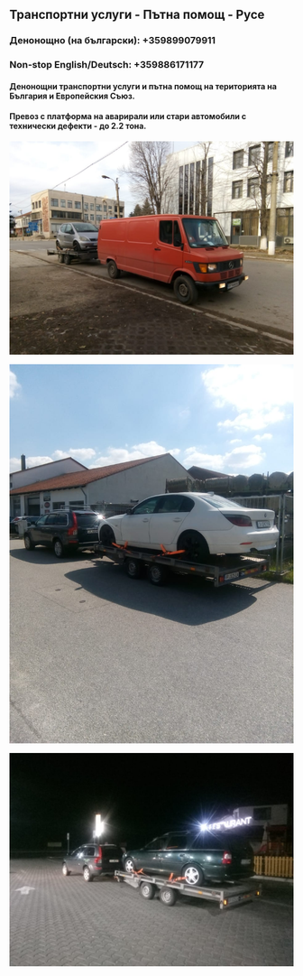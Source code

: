 ## Транспортни услуги - Пътна помощ - Русе

### **Денонощно (на български): +359899079911**
### **Non-stop English/Deutsch: +359886171177**

####    Денонощни транспортни услуги и пътна помощ на територията на България и Европейския Съюз.

####    Превоз с платформа на аварирали или стари автомобили с технически дефекти - до 2.2 тона.

![Снимка_1](https://raw.githubusercontent.com/ruse-transport/ruse-transport.github.io/master/36754128_260207821404743_5448091067796684800_n.jpg)

![Снимка_2](https://raw.githubusercontent.com/ruse-transport/ruse-transport.github.io/master/36779238_260209381404587_5738809806265778176_n.jpg)

![Снимка_3](https://raw.githubusercontent.com/ruse-transport/ruse-transport.github.io/master/36792754_260209371404588_1251847980256854016_n.jpg)



